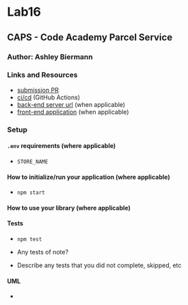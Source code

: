 # Lab16

## CAPS - Code Academy Parcel Service

### Author: Ashley Biermann

### Links and Resources

- [submission PR]()
- [ci/cd](https://github.com/401-advanced-javascript-ashley-biermann/notes/tree/master/.github/workflows) (GitHub Actions)
- [back-end server url]() (when applicable)
- [front-end application]() (when applicable)

### Setup

#### `.env` requirements (where applicable)

- `STORE_NAME`

#### How to initialize/run your application (where applicable)

- `npm start`

#### How to use your library (where applicable)

#### Tests

- `npm test`

- Any tests of note?
- Describe any tests that you did not complete, skipped, etc

#### UML

- ![]()
